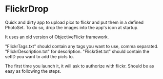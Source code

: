 # FlickrDrop

Quick and dirty app to upload pics to flickr and put them in a defined PhotoSet.
To do so, drop the images into the app's icon at startup.

It uses an old version of ObjectiveFlickr framework.

"FlickrTags.txt" should contain any tags you want to use, comma separated.
"FlickrDescription.txt" for description.
"FlickrSet.txt" should contain the setID you want to add the picts to.

The first time you launch it, it will ask to authorize with flickr. 
Should be as easy as following the steps.